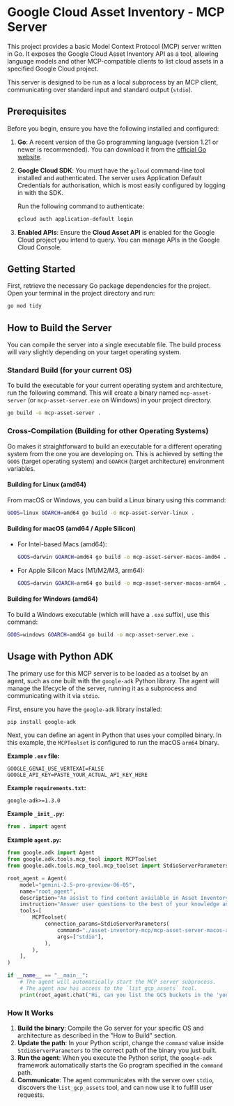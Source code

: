 # Google Cloud Asset Inventory - MCP Server

This project provides a basic Model Context Protocol (MCP) server written in Go. It exposes the Google Cloud Asset Inventory API as a tool, allowing language models and other MCP-compatible clients to list cloud assets in a specified Google Cloud project.

This server is designed to be run as a local subprocess by an MCP client, communicating over standard input and standard output (`stdio`).

## Prerequisites

Before you begin, ensure you have the following installed and configured:

1. **Go**: A recent version of the Go programming language (version 1.21 or newer is recommended). You can download it from the [official Go website](https://go.dev/dl/).
2. **Google Cloud SDK**: You must have the `gcloud` command-line tool installed and authenticated. The server uses Application Default Credentials for authorisation, which is most easily configured by logging in with the SDK.

    Run the following command to authenticate:

    ```sh
    gcloud auth application-default login
    ```

3. **Enabled APIs**: Ensure the **Cloud Asset API** is enabled for the Google Cloud project you intend to query. You can manage APIs in the Google Cloud Console.

## Getting Started

First, retrieve the necessary Go package dependencies for the project. Open your terminal in the project directory and run:

```sh
go mod tidy
```

## How to Build the Server

You can compile the server into a single executable file. The build process will vary slightly depending on your target operating system.

### Standard Build (for your current OS)

To build the executable for your current operating system and architecture, run the following command. This will create a binary named `mcp-asset-server` (or `mcp-asset-server.exe` on Windows) in your project directory.

```sh
go build -o mcp-asset-server .
```

### Cross-Compilation (Building for other Operating Systems)

Go makes it straightforward to build an executable for a different operating system from the one you are developing on. This is achieved by setting the `GOOS` (target operating system) and `GOARCH` (target architecture) environment variables.

#### Building for Linux (amd64)

From macOS or Windows, you can build a Linux binary using this command:

```sh
GOOS=linux GOARCH=amd64 go build -o mcp-asset-server-linux .
```

#### Building for macOS (amd64 / Apple Silicon)

* For Intel-based Macs (amd64):

    ```sh
    GOOS=darwin GOARCH=amd64 go build -o mcp-asset-server-macos-amd64 .
    ```

* For Apple Silicon Macs (M1/M2/M3, arm64):

    ```sh
    GOOS=darwin GOARCH=arm64 go build -o mcp-asset-server-macos-arm64 .
    ```

#### Building for Windows (amd64)

To build a Windows executable (which will have a `.exe` suffix), use this command:

```sh
GOOS=windows GOARCH=amd64 go build -o mcp-asset-server.exe .
```

## Usage with Python ADK

The primary use for this MCP server is to be loaded as a toolset by an agent, such as one built with the `google-adk` Python library. The agent will manage the lifecycle of the server, running it as a subprocess and communicating with it via `stdio`.

First, ensure you have the `google-adk` library installed:

```sh
pip install google-adk
```

Next, you can define an agent in Python that uses your compiled binary. In this example, the `MCPToolset` is configured to run the macOS `arm64` binary.

**Example `.env` file:**

```plaintext
GOOGLE_GENAI_USE_VERTEXAI=FALSE
GOOGLE_API_KEY=PASTE_YOUR_ACTUAL_API_KEY_HERE
```

**Example `requirements.txt`:**

```plaintext
google-adk>=1.3.0
```

**Example `_init_.py`:**

```python
from . import agent
```

**Example `agent.py`:**

```python
from google.adk import Agent
from google.adk.tools.mcp_tool import MCPToolset
from google.adk.tools.mcp_tool.mcp_toolset import StdioServerParameters

root_agent = Agent(
    model="gemini-2.5-pro-preview-06-05",
    name="root_agent",
    description="An assist to find content available in Asset Inventory.",
    instruction="Answer user questions to the best of your knowledge and provide relevant content from Asset Inventory.",
    tools=[
        MCPToolset(
            connection_params=StdioServerParameters(
                command="./asset-inventory-mcp/mcp-asset-server-macos-arm64",
                args=["stdio"],
            ),
        ),
    ],
)

if __name__ == "__main__":
    # The agent will automatically start the MCP server subprocess.
    # The agent now has access to the `list_gcp_assets` tool.
    print(root_agent.chat("Hi, can you list the GCS buckets in the 'your-gcp-project-id' project?"))

```

### How It Works

1. **Build the binary**: Compile the Go server for your specific OS and architecture as described in the "How to Build" section.
2. **Update the path**: In your Python script, change the `command` value inside `StdioServerParameters` to the correct path of the binary you just built.
3. **Run the agent**: When you execute the Python script, the `google-adk` framework automatically starts the Go program specified in the `command` path.
4. **Communicate**: The agent communicates with the server over `stdio`, discovers the `list_gcp_assets` tool, and can now use it to fulfill user requests.
